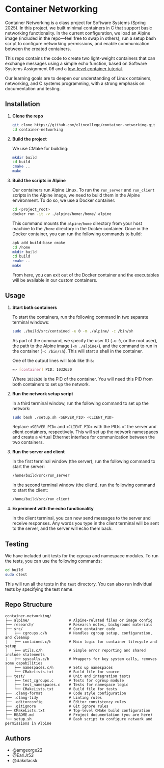 # Container Networking

Container Networking is a class project for Software Systems (Spring 2025). In this project, we built minimal containers in C that support basic networking functionality. In the current configuration, we load an Alpine image (included in the repo—feel free to swap in others), run a setup bash script to configure networking permissions, and enable communication between the created containers.

This repo contains the code to create two light-weight containers that can exchange messages using a simple echo function, based on Software Systems Assignment 08 and a [low-level container tutorial](https://blog.lizzie.io/linux-containers-in-500-loc.html#org65bbba4).

Our learning goals are to deepen our understanding of Linux containers, networking, and C systems programming, with a strong emphasis on documentation and testing.

## Installation

1. **Clone the repo**

   ```bash
   git clone https://github.com/olincollege/container-networking.git
   cd container-networking
   ```

2. **Build the project**

   We use CMake for building:

   ```bash
   mkdir build
   cd build
   cmake ..
   make
   ```

3. **Build the scripts in Alpine**

   Our containers run Alpine Linux. To run the `run_server` and `run_client` scripts in the Alpine image, we need to build them in the Alpine environment. To do so, we use a Docker container.

   ```bash
   cd <project_root>
   docker run -it -v ./alpine/home:/home/ alpine
   ```

   This command mounts the `alpine/home` directory from your host machine to the `/home` directory in the Docker container. Once in the Docker container, you can run the following commands to build:

   ```bash
   apk add build-base cmake
   cd /home
   mkdir build
   cd build
   cmake ..
   make
   ```

   From here, you can exit out of the Docker container and the executables will be available in our custom containers.

## Usage

1. **Start both containers**

   To start the containers, run the following command in two separate terminal windows:

   ```bash
   sudo ./build/src/contained -u 0 -m ./alpine/ -c /bin/sh
   ```

   As part of the command, we specify the user ID (`-u 0`, or the root user), the path to the Alpine image (`-m ./alpine/`), and the command to run in the container (`-c /bin/sh`). This will start a shell in the container.

   One of the output lines will look like this:

   ```bash
   => [container] PID: 1032630
   ```

   Where `1032630` is the PID of the container. You will need this PID from both containers to set up the network.

2. **Run the network setup script**

   In a third terminal window, run the following command to set up the network:

   ```bash
   sudo bash ./setup.sh <SERVER_PID> <CLIENT_PID>
   ```

   Replace `<SERVER_PID>` and `<CLIENT_PID>` with the PIDs of the server and client containers, respectively. This will set up the network namespaces and create a virtual Ethernet interface for communication between the two containers.

3. **Run the server and client**

   In the first terminal window (the server), run the following command to start the server:

   ```bash
   /home/build/src/run_server
   ```

   In the second terminal window (the client), run the following command to start the client:

   ```bash
   /home/build/src/run_client
   ```

4. **Experiment with the echo functionality**

   In the client terminal, you can now send messages to the server and receive responses. Any words you type in the client terminal will be sent to the server, and the server will echo them back.

## Testing

We have included unit tests for the cgroup and namespace modules. To run the tests, you can use the following commands:

```bash
cd build
sudo ctest
```

This will run all the tests in the `test` directory. You can also run individual tests by specifying the test name.

## Repo Structure

```{bash}
container-networking/
├── alpine/                  # Alpine-related files or image config
├── research/                # Research notes, background materials
├── src/                     # Core container code
│   ├── cgroups.c/h          # Handles cgroup setup, configuration, and cleanup
│   ├── contained.c/h        # Main logic for container lifecycle and setup
│   ├── utils.c/h            # Simple error reporting and shared include statements
│   ├── syscalls.c/h         # Wrappers for key system calls, removes some capabilities
│   ├── namespaces.c/h       # Sets up namespaces
│   └── CMakeLists.txt       # Build file for source
├── test/                    # Unit and integration tests
│   ├── test_cgroups.c       # Tests for cgroup module
│   ├── test_namespaces.c    # Tests for namespace logic
│   └── CMakeLists.txt       # Build file for tests
├── .clang-format            # Code style configuration
├── .clang-tidy              # Linting rules
├── .editorconfig            # Editor consistency rules
├── .gitignore               # Git ignore rules
├── CMakeLists.txt           # Top-level CMake build configuration
├── README.md                # Project documentation (you are here)
└── setup.sh                 # Bash script to configure network and permissions in Alpine
```

## Authors

- @amgeorge22
- @EarlJr53
- @dakotacsk
